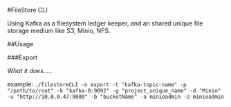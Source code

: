 #FileStore CLI

Using Kafka as a filesystem ledger keeper, and an shared unique file storage medium like S3, Minio, NFS.

##Usage

###Export

_What it does....._

example: 
`./filestoreCLI -o export -t "kafka-topic-name" -p "/path/to/root" -k "kafka-0:9092" -g "project_unique_name" -d "Minio" -u "http://10.0.0.47:9000" -b "bucketName" -a minioadmin -s minioadmin`
